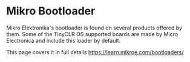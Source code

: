 # Mikro Bootloader

Mikro Elektronika's bootloader is found on several products offered by them. Some of the TinyCLR OS supported boards are made by Micro Electronica and include this loader by default.

This page covers it in full details https://learn.mikroe.com/bootloaders/

